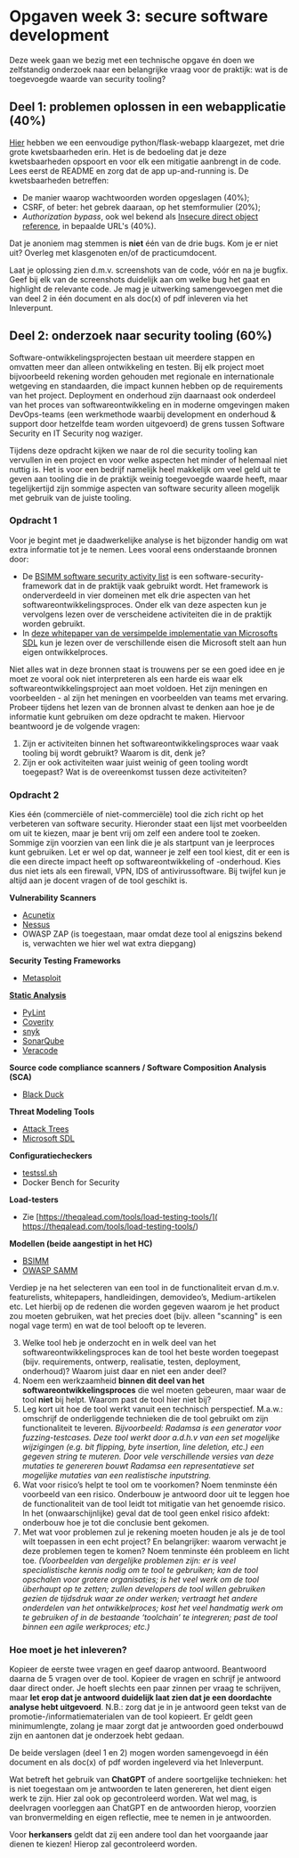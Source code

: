 # Opgaven week 3: secure software development

Deze week gaan we bezig met een technische opgave én doen we zelfstandig onderzoek naar een belangrijke vraag voor de praktijk: wat is de toegevoegde waarde van security tooling?

## Deel 1: problemen oplossen in een webapplicatie (40%)

[Hier](https://github.com/hanze-hbo-ict/sw_sec_docs/tree/master/src/pract-wk3/vulnerable-webapp/) hebben we een eenvoudige python/flask-webapp klaargezet, met drie grote kwetsbaarheden erin. Het is de bedoeling dat je deze kwetsbaarheden opspoort en voor elk een mitigatie aanbrengt in de code. Lees eerst de README en zorg dat de app up-and-running is. De kwetsbaarheden betreffen:

* De manier waarop wachtwoorden worden opgeslagen (40%);
* CSRF, of beter: het gebrek daaraan, op het stemformulier (20%);
* _Authorization bypass_, ook wel bekend als [Insecure direct object reference](https://cheatsheetseries.owasp.org/cheatsheets/Insecure_Direct_Object_Reference_Prevention_Cheat_Sheet.html), in bepaalde URL's (40%).

Dat je anoniem mag stemmen is **niet** één van de drie bugs. Kom je er niet uit? Overleg met klasgenoten en/of de practicumdocent.

Laat je oplossing zien d.m.v. screenshots van de code, vóór en na je bugfix. Geef bij elk van de screenshots duidelijk aan om welke bug het gaat en highlight de relevante code. Je mag je uitwerking samengevoegen met die van deel 2 in één document en als doc(x) of pdf inleveren via het Inleverpunt.

## Deel 2: onderzoek naar security tooling (60%)

Software-ontwikkelingsprojecten bestaan uit meerdere stappen en omvatten meer dan alleen ontwikkeling en testen. Bij elk project moet bijvoorbeeld rekening worden gehouden met regionale en internationale wetgeving en standaarden, die impact kunnen hebben op de requirements van het project. Deployment en onderhoud zijn daarnaast ook onderdeel van het proces van softwareontwikkeling en in moderne omgevingen maken DevOps-teams (een werkmethode waarbij development en onderhoud & support door hetzelfde team worden uitgevoerd) de grens tussen Software Security en IT Security nog waziger. 

Tijdens deze opdracht kijken we naar de rol die security tooling kan vervullen in een project en voor welke aspecten het minder of helemaal niet nuttig is. Het is voor een bedrijf namelijk heel makkelijk om veel geld uit te geven aan tooling die in de praktijk weinig toegevoegde waarde heeft, maar tegelijkertijd zijn sommige aspecten van software security alleen mogelijk met gebruik van de juiste tooling. 

### Opdracht 1

Voor je begint met je daadwerkelijke analyse is het bijzonder handig om wat extra informatie tot je te nemen. Lees vooral eens onderstaande bronnen door:

 * De [BSIMM software security activity list](https://www.bsimm.com/framework/) is een software-security-framework dat in de praktijk vaak gebruikt wordt. Het framework is onderverdeeld in vier domeinen met elk drie aspecten van het softwareontwikkelingsproces. Onder elk van deze aspecten kun je vervolgens lezen over de verscheidene activiteiten die in de praktijk worden gebruikt. 
 * In [deze whitepaper van de versimpelde implementatie van Microsofts SDL](https://www.microsoft.com/en-us/download/details.aspx?id=12379) kun je lezen over de verschillende eisen die Microsoft stelt aan hun eigen ontwikkelproces. 

Niet alles wat in deze bronnen staat is trouwens per se een goed idee en je moet ze vooral ook niet interpreteren als een harde eis waar elk softwareontwikkelingsproject aan moet voldoen. Het zijn meningen en voorbeelden - al zijn het meningen en voorbeelden van teams met ervaring. Probeer tijdens het lezen van de bronnen alvast te denken aan hoe je de informatie kunt gebruiken om deze opdracht te maken. Hiervoor beantwoord je de volgende vragen:

1. Zijn er activiteiten binnen het softwareontwikkelingsproces waar vaak tooling bij wordt gebruikt? Waarom is dit, denk je? 
2. Zijn er ook activiteiten waar juist weinig of geen tooling wordt toegepast? Wat is de overeenkomst tussen deze activiteiten? 

### Opdracht 2

Kies één (commerciële of niet-commerciële) tool die zich richt op het verbeteren van software security. Hieronder staat een lijst met voorbeelden om uit te kiezen, maar je bent vrij om zelf een andere tool te zoeken. Sommige zijn voorzien van een link die je als startpunt van je leerproces kunt gebruiken. Let er wel op dat, wanneer je zelf een tool kiest, dit er een is die een directe impact heeft op softwareontwikkeling of -onderhoud. Kies dus niet iets als een firewall, VPN, IDS of antivirussoftware. Bij twijfel kun je altijd aan je docent vragen of de tool geschikt is.

**Vulnerability Scanners**

 * [Acunetix](https://www.softwaretestinghelp.com/acunetix-web-vulnerability-scanner-wvs-review/)
 * [Nessus](https://medium.com/@PenTest_duck/offensive-nessus-installation-simple-windows-vulnerability-scanning-2d4d707859ae)
 * OWASP ZAP (is toegestaan, maar omdat deze tool al enigszins bekend is, verwachten we hier wel wat extra diepgang)

**Security Testing Frameworks**

 * [Metasploit](https://medium.com/swlh/intro-to-metasploit-19e3d07ff725)

**[Static Analysis](https://unicorn-dev.medium.com/the-way-static-analyzers-fight-against-false-positives-and-why-they-do-it-743de1f2a1bd)**

 * [PyLint](https://medium.com/@ryangordon210/build-a-python-ci-cd-system-code-quality-with-pylint-f6dea78461c6)
 * [Coverity](https://www.synopsys.com/blogs/software-security/coverity-setting-the-standard/)
 * [snyk](https://eldadfux.medium.com/this-is-how-we-use-snyk-to-protect-our-open-source-projects-from-evil-dependencies-6ee258ca5815)
 * [SonarQube](https://betterprogramming.pub/how-to-improve-code-quality-with-sonarqube-465744eb66db)
 * [Veracode](https://medium.com/@AccompliceVC/the-veracode-journey-origin-and-introspection-13c0c74b82e2)

**Source code compliance scanners / Software Composition Analysis (SCA)**

 * [Black Duck](https://www.synopsys.com/software-integrity/security-testing/software-composition-analysis.html)

**Threat Modeling Tools**

 * [Attack Trees](https://medium.com/@tashjnorris/using-threat-models-for-incidents-and-how-incidents-helped-me-like-attack-trees-a27eb65f9039)
 * [Microsoft SDL](https://www.youtube.com/watch?v=wUt8gVxmO-0)

**Configuratiecheckers**

 * [testssl.sh](https://www.blackhillsinfosec.com/testssl-sh-assessing-ssltls-configurations-at-scale/)
 * Docker Bench for Security

**Load-testers**

 * Zie [https://theqalead.com/tools/load-testing-tools/]( https://theqalead.com/tools/load-testing-tools/)

**Modellen (beide aangestipt in het HC)**

 * [BSIMM](https://www.synopsys.com/software-integrity/software-security-services/bsimm-maturity-model.html)
 * [OWASP SAMM](https://owaspsamm.org/)

Verdiep je na het selecteren van een tool in de functionaliteit ervan d.m.v. featurelists, whitepapers, handleidingen, demovideo’s, Medium-artikelen etc. Let hierbij op de redenen die worden gegeven waarom je het product zou moeten gebruiken, wat het precies doet (bijv. alleen "scanning" is een nogal vage term) en wat de tool belooft op te leveren. 

3. Welke tool heb je onderzocht en in welk deel van het softwareontwikkelingsproces kan de tool het beste worden toegepast (bijv. requirements, ontwerp, realisatie, testen, deployment, onderhoud)? Waarom juist daar en niet een ander deel?
4. Noem een werkzaamheid **binnen dit deel van het softwareontwikkelingsproces** die wel moeten gebeuren, maar waar de tool **niet** bij helpt. Waarom past de tool hier niet bij? 
5. Leg kort uit hoe de tool werkt vanuit een technisch perspectief. M.a.w.: omschrijf de onderliggende technieken die de tool gebruikt om zijn functionaliteit te leveren. *Bijvoorbeeld: Radamsa is een generator voor fuzzing-testcases. Deze tool werkt door a.d.h.v van een set mogelijke wijzigingen (e.g. bit flipping, byte insertion, line deletion, etc.) een gegeven string te muteren. Door vele verschillende versies van deze mutaties te genereren bouwt Radamsa een representatieve set mogelijke mutaties van een realistische inputstring.*
6. Wat voor risico’s helpt te tool om te voorkomen? Noem tenminste één voorbeeld van een risico. Onderbouw je antwoord door uit te leggen hoe de functionaliteit van de tool leidt tot mitigatie van het genoemde risico. In het (onwaarschijnlijke) geval dat de tool geen enkel risico afdekt: onderbouw hoe je tot die conclusie bent gekomen.
7. Met wat voor problemen zul je rekening moeten houden je als je de tool wilt toepassen in een echt project? En belangrijker: waarom verwacht je deze problemen tegen te komen? Noem tenminste één probleem en licht toe. *(Voorbeelden van dergelijke problemen zijn: er is veel specialistische kennis nodig om te tool te gebruiken; kan de tool opschalen voor grotere organisaties; is het veel werk om de tool überhaupt op te zetten; zullen developers de tool willen gebruiken gezien de tijdsdruk waar ze onder werken; vertraagt het andere onderdelen van het ontwikkelproces; kost het veel handmatig werk om te gebruiken of in de bestaande ‘toolchain’ te integreren; past de tool binnen een agile werkproces; etc.)*

### Hoe moet je het inleveren?

Kopieer de eerste twee vragen en geef daarop antwoord. Beantwoord daarna de 5 vragen over de tool. Kopieer de vragen en schrijf je antwoord daar direct onder. Je hoeft slechts een paar zinnen per vraag te schrijven, maar **let erop dat je antwoord duidelijk laat zien dat je een doordachte analyse hebt uitgevoerd**. N.B.: zorg dat je in je antwoord geen tekst van de promotie-/informatiematerialen van de tool kopieert. Er geldt geen minimumlengte, zolang je maar zorgt dat je antwoorden goed onderbouwd zijn en aantonen dat je onderzoek hebt gedaan.

De beide verslagen (deel 1 en 2) mogen worden samengevoegd in één document en als doc(x) of pdf worden ingeleverd via het Inleverpunt.

Wat betreft het gebruik van **ChatGPT** of andere soortgelijke technieken: het is niet toegestaan om je antwoorden te laten genereren, het dient eigen werk te zijn. Hier zal ook op gecontroleerd worden. Wat wel mag, is deelvragen voorleggen aan ChatGPT en de antwoorden hierop, voorzien van bronvermelding en eigen reflectie, mee te nemen in je antwoorden.

Voor **herkansers** geldt dat zij een andere tool dan het voorgaande jaar dienen te kiezen! Hierop zal gecontroleerd worden.